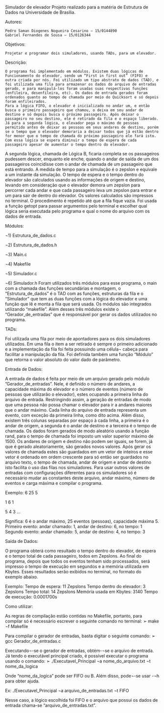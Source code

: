 Simulador de elevador
Projeto realizado para a matéria de Estrutura de Dados na Universidade de Brasília.

Autores:
	
	Pedro Saman Diogenes Nogueira Cesarino – 15/0144890
	Gabriel Fernandes de Sousa – 15/0126344
	
Objetivos:
 
	Projetar e programar dois simuladores, usando TADs, para um elevador.
 
Descrição:

	O programa foi implementado em módulos. Existem duas lógicas de Funcionamento do elevador, sendo um “First in first out” (FIFO) e outra criada por nós. Foi utilizado um tipo abstrato de dados (TAD), e foi utilizada uma fila para armazenar os dados do arquivo de entradas gerado, e para manipulá-los foram usadas suas respectivas funções (enfileira, desenfileira, etc). Os dados de entrada gerados foram ordenados quanto ao tempo de chamada por meio do Quicksort e só depois foram enfileirados.
	Para a lógica FIFO, o elevador é inicializado no andar um, e então busca o primeiro passageiro que chamou, o deixa em seu andar de destino e só depois busca o próximo passageiro. Após deixar o passageiro no seu destino, ele é retirado da fila e o espaço liberado. Já para a segunda lógica, o elevador pega o máximo de pessoas permitido antes de deixar as pessoas em seus andares de destino, porém se o tempo que o elevador demoraria a deixar todos que já estão dentro for menor que o tempo de chamada do próximo passageiro ele fará isto. Com essa lógica se espera diminuir o tempo de espera de cada passageiro apesar de aumentar o tempo dentro do elevador.
A segunda lógica, chamada de Lógica B, ficaria completa se os passageiros pudessem descer, enquanto ele enche, quando o andar de saída de um dos passageiros coincidisse com o andar de chamada de um passageiro que está entrando.
A medida de tempo para a simulação é o zepslon e equivale a um instante da simulação. O tempo de espera e o tempo dentro do elevador são calculados usando as informações de origem e destino, levando em consideração que o elevador demora um zepslon para percorrer cada andar e que cada passageiro leva um zepslon para entrar e um para sair de dentro do elevador. Os valores calculados são impressos no terminal. O procedimento é repetido até que a fila fique vazia.
Foi usada a função  getopt para passar argumentos pelo terminal e escolher qual lógica seria executada pelo programa e qual o nome do arquivo com os dados de entrada. 

Módulos:
 
¬1) Estrutura_de_dados.c
 
¬2) Estrutura_de_dados.h
 
¬3) Main.c
 
¬4) Makefile
 
¬5) Simulador.c
 
¬6) Simulador.h 
Foram utilizados três módulos para esse programa, o main com a chamada das funções secundárias e montagem, o “Estrutura_de_dados” é o TAD com as funções, estruturas da fila e o “Simulador” que tem as duas funções com a lógica do elevador e uma função que lê e monta a fila que será usada. Os módulos são integrados utilizando “makefile”. Além desses três módulos existe o “Gerador_de_entradas” que é responsável por gerar os dados utilizados no programa.


TADs:
 
Foi utilizada uma fila por meio de apontadores para os dois simuladores utilizados. Em uma fila o item a ser retirado é sempre o primeiro adicionado e a implementação da fila foi feita possuindo uma célula¬ cabeça para facilitar a manipulação da fila. Foi definida também uma função “Módulo” que retorna o valor absoluto do valor dado de parâmetro.
 
Entrada de Dados:
 
A entrada de dados é feita por meio de um arquivo gerado pelo módulo ”Gerador_de_entradas”. Nele, é definido o número de andares, a capacidade máxima do elevador e o número de eventos (número de pessoas que utilizarão o elevador), estes ocupando a primeira linha do arquivo de entrada. Restringindo assim, a geração de entradas de modo que uma pessoa não possa chamar o elevador para ir a andares maiores que o andar máximo.
Cada linha do arquivo de entrada representa um evento, com exceção da primeira linha, como dito acima. Além disso, existem três colunas separadas por espaço à cada linha, a primeira é o andar de origem, a segunda é o andar de destino e a terceira é o tempo de chamada. Os dados foram gerados de modo aleatório usando a função rand, para o tempo de chamada foi imposto um valor superior máximo de 1500. Os andares de origem e destino não podem ser iguais, se forem, já que é gerado aleatoriamente, são gerados novos valores.
Após gerar os valores de chamada estes são guardados em um vetor de inteiros e esse vetor é ordenado em ordem crescente para só então ser guardados no arquivo texto, o tempo de chamada, andar de origem e andar de destino isto facilita o uso das filas nos simuladores. Para usar outros valores de entradas com configurações diferentes para os simuladores só é necessário mudar as constantes deste arquivo, andar máximo, número de eventos e carga máxima e compilar o programa. 
 
Exemplo:
6 25 5

1 6 1

5 4 3 
...

Significa:
6 é o andar máximo, 25 eventos (pessoas), capacidade máxima 5.
Primeiro evento: andar chamado: 1, andar de destino: 6, no tempo: 1
Segundo evento: andar chamado: 5, andar de destino: 4, no tempo: 3
 
Saída de Dados:
 
O programa obterá como resultado o tempo dentro do elevador, de espera e o tempo total de cada passageiro, todos em Zepslons. Ao final do programa, depois que todos os eventos tenham sido processados, será impresso o tempo de execução em segundos e a memória utilizada em Kbytes.
Esses resultados serão exibidos no terminal, no formato do exemplo abaixo.

Exemplo:
Tempo de espera: 11 Zepslons Tempo dentro do elevador: 3 Zepslons Tempo 
total: 14 Zepslons
Memória usada em Kbytes: 3140
Tempo de execução: 0.0001700s
 
Como utilizar:

As regras de compilação estão contidas no Makefile, portanto, para compilar só é necessário escrever o seguinte comando no terminal:
➢ make ¬f Makefile

Para compilar o gerador de entradas, basta digitar o seguinte comando:
➢ gcc Gerador_de_entradas.c

Executando¬-se o gerador de entradas, obtém-¬se o arquivo de entrada. Já tendo o executável principal criado, é possível executar o programa usando o comando:
➢ ./Executavel_Principal ¬a nome_do_arquivo.txt ¬t nome_da_logica

Onde  “nome_da_logica” pode ser FIFO ou B. Além disso, pode¬-se usar -¬h para obter ajuda.
 
Ex:
./Executavel_Principal ¬a arquivo_de_entradas.txt ¬t FIFO

Nesse caso, a lógico escolhida foi FIFO e o arquivo que possui os dados de entrada chama-se “arquivo_de_entradas.txt”.
